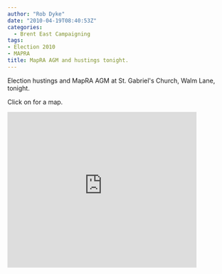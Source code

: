 ```yaml
---
author: "Rob Dyke"
date: "2010-04-19T08:40:53Z"
categories:
  - Brent East Campaigning
tags:
- Election 2010
- MAPRA
title: MapRA AGM and hustings tonight.
---
```

Election hustings and MapRA AGM at St. Gabriel's Church, Walm Lane, tonight.

Click on for a map.

<!--more-->

<iframe width="425" scrolling="no" height="350" frameborder="0" marginheight="0" marginwidth="0" src="http://maps.google.co.uk/maps?f=q&#038;source=embed&#038;hl=en&#038;geocode=&#038;q=nw2+3bs&#038;sll=53.800651,-4.064941&#038;sspn=18.178919,43.461914&#038;ie=UTF8&#038;hq=&#038;hnear=London+NW2+3BS,+United+Kingdom&#038;ll=51.551949,-0.211431&#038;spn=0.001164,0.002653&#038;z=19&#038;layer=c&#038;cbll=51.552641,-0.218426&#038;panoid=5fSsqWuM4ez-9KjgWwQ-gA&#038;cbp=12,151.65,,0,4.63&#038;output=svembed" />
  
<small><a style="color: #0000ff; text-align: left" href="http://maps.google.co.uk/maps?f=q&#038;source=embed&#038;hl=en&#038;geocode=&#038;q=nw2+3bs&#038;sll=53.800651,-4.064941&#038;sspn=18.178919,43.461914&#038;ie=UTF8&#038;hq=&#038;hnear=London+NW2+3BS,+United+Kingdom&#038;ll=51.551949,-0.211431&#038;spn=0.001164,0.002653&#038;z=19&#038;layer=c&#038;cbll=51.552641,-0.218426&#038;panoid=5fSsqWuM4ez-9KjgWwQ-gA&#038;cbp=12,151.65,,0,4.63">View Larger Map</a></small>
